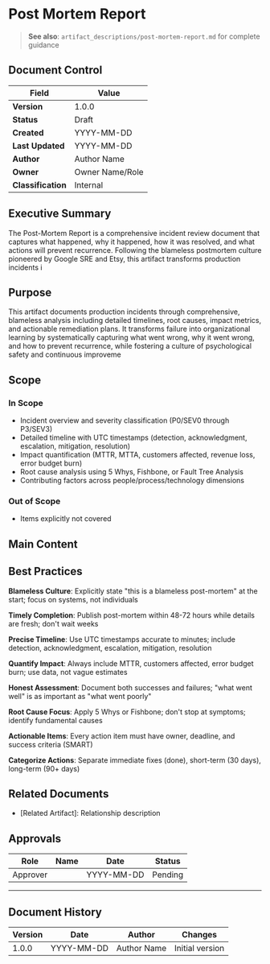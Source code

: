 # Post Mortem Report

> **See also**: `artifact_descriptions/post-mortem-report.md` for complete guidance

## Document Control

| Field | Value |
|-------|-------|
| **Version** | 1.0.0 |
| **Status** | Draft |
| **Created** | YYYY-MM-DD |
| **Last Updated** | YYYY-MM-DD |
| **Author** | Author Name |
| **Owner** | Owner Name/Role |
| **Classification** | Internal |

## Executive Summary

The Post-Mortem Report is a comprehensive incident review document that captures what happened, why it happened, how it was resolved, and what actions will prevent recurrence. Following the blameless postmortem culture pioneered by Google SRE and Etsy, this artifact transforms production incidents i

## Purpose

This artifact documents production incidents through comprehensive, blameless analysis including detailed timelines, root causes, impact metrics, and actionable remediation plans. It transforms failure into organizational learning by systematically capturing what went wrong, why it went wrong, and how to prevent recurrence, while fostering a culture of psychological safety and continuous improveme

## Scope

### In Scope

- Incident overview and severity classification (P0/SEV0 through P3/SEV3)
- Detailed timeline with UTC timestamps (detection, acknowledgment, escalation, mitigation, resolution)
- Impact quantification (MTTR, MTTA, customers affected, revenue loss, error budget burn)
- Root cause analysis using 5 Whys, Fishbone, or Fault Tree Analysis
- Contributing factors across people/process/technology dimensions

### Out of Scope

- Items explicitly not covered

## Main Content

<!-- Provide detailed content specific to this artifact type -->
<!-- Refer to the artifact description for required sections -->

## Best Practices

**Blameless Culture**: Explicitly state "this is a blameless post-mortem" at the start; focus on systems, not individuals

**Timely Completion**: Publish post-mortem within 48-72 hours while details are fresh; don't wait weeks

**Precise Timeline**: Use UTC timestamps accurate to minutes; include detection, acknowledgment, escalation, mitigation, resolution

**Quantify Impact**: Always include MTTR, customers affected, error budget burn; use data, not vague estimates

**Honest Assessment**: Document both successes and failures; "what went well" is as important as "what went poorly"

**Root Cause Focus**: Apply 5 Whys or Fishbone; don't stop at symptoms; identify fundamental causes

**Actionable Items**: Every action item must have owner, deadline, and success criteria (SMART)

**Categorize Actions**: Separate immediate fixes (done), short-term (30 days), long-term (90+ days)

## Related Documents

- [Related Artifact]: Relationship description

## Approvals

| Role | Name | Date | Status |
|------|------|------|--------|
| Approver | | YYYY-MM-DD | Pending |

---

## Document History

| Version | Date | Author | Changes |
|---------|------|--------|---------|
| 1.0.0 | YYYY-MM-DD | Author Name | Initial version |
